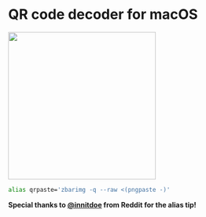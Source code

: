 # QR code decoder for macOS

<img src="https://media.giphy.com/media/TH6qyJY9F2BjH2sFv6/giphy.gif" height="300">

```bash
alias qrpaste='zbarimg -q --raw <(pngpaste -)'
```

**Special thanks to [@innitdoe](https://www.reddit.com/r/MacOS/comments/tbf3hj/comment/i09dnpv/?utm_source=share&utm_medium=web2x&context=3) from Reddit for the alias tip!**
